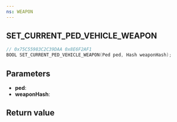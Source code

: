 ```yaml
---
ns: WEAPON
---
```

## SET_CURRENT_PED_VEHICLE_WEAPON

```c
// 0x75C55983C2C39DAA 0x8E6F2AF1
BOOL SET_CURRENT_PED_VEHICLE_WEAPON(Ped ped, Hash weaponHash);
```


## Parameters
* **ped**: 
* **weaponHash**: 

## Return value

